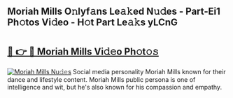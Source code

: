 ## Moriah Mills O𝚗lyf𝚊ns Le𝚊𝚔ed N𝚞𝚍es - Part-Ei1 Ph𝚘tos Vi𝚍eo - H𝚘t Part Le𝚊𝚔s yLCnG

# <h2><a href="http://hfcm6u.feru.top/?c=Moriah+Mills">🔗 👉 🔴 Moriah Mills Vi𝚍𝚎o Ph𝚘t𝚘𝚜</a></h2>

[![Moriah Mills Nu𝚍𝚎s](https://i.imgur.com/0TWrTi3.gif)](http://hfcm6u.feru.top/?c=Moriah+Mills)
Social media personality Moriah Mills known for their dance and lifestyle content. Moriah Mills public persona is one of intelligence and wit, but he's also known for his compassion and empathy. 

